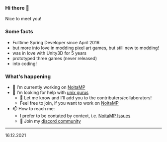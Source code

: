 ### Hi there 👋
Nice to meet you!

### Some facts
- Fulltime Spring Developer since April 2016
- but more into love in modding pixel art games, but still new to modding!
- was in love with Unity3D for 5 years
- prototyped three games (never released)
- into coding!

### What's happening
- 🔭 I’m currently working on [NoitaMP](https://github.com/Ismoh/NoitaMP)
- 🤔 I’m looking for help with [unix gurus](https://github.com/Ismoh/NoitaMP/issues/3)
  - 👯 Let me know and I'll add you to the contributers/collaborators!
  - Feel free to join, if you want to work on [NoitaMP](https://github.com/Ismoh/NoitaMP)
- 📫 How to reach me:
  - I prefer to be contated by context, i.e. [NoitaMP Issues](https://github.com/Ismoh/NoitaMP/issues)
  - :electric_plug: Join my [discord community](https://discord.gg/Z99g7Hx)

---
16.12.2021
